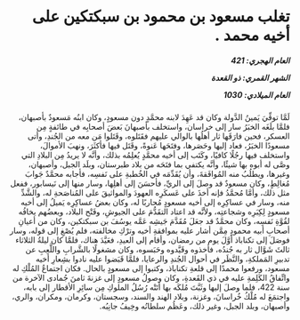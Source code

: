 <h1 dir="rtl">تغلب مسعود بن محمود بن سبكتكين على أخيه محمد .</h1>

<h5 dir="rtl">العام الهجري:  421

الشهر القمري: ذو القعدة

العام الميلادي: 1030</h5>

<p dir="rtl">لَمَّا توفِّيَ يَمينُ الدَّولة وكان قد عَهِدَ لابنه محمَّدٍ دون مسعودٍ، وكان ابنُه مَسعودٌ بأصبهان، فلمَّا بلَغَه الخبَرُ سار إلى خراسان، واستخلف بأصبهانَ بَعضَ أصحابِه في طائفةٍ مِن العسكر، فحين فارَقَها ثار أهلُها بالوالي عليهم فقَتَلوه، وقَتَلوا مَن معه من الجُندِ، وأتى مسعودًا الخبَرُ، فعاد إليها وحَصَرها، وفتَحَها عَنوةً، وقَتَل فيها فأكثَرَ، ونهبَ الأموالَ، واستخلف فيها رجُلًا كافيًا، وكَتَب إلى أخيه محمَّدٍ يُعلِمُه بذلك، وأنَّه لا يريدُ مِن البلادِ التي وصَّى له أبوه بها شيئًا، وأنَّه يكتفي بما فتَحَه من بلاد طبرستان، وبلَد الجبل، وأصبهان، وغيرها، ويطلُبُ منه المُوافَقةَ، وأن يُقَدِّمَه في الخُطبةِ على نَفسِه، فأجابه محمَّدٌ جَوابَ مُغالِطٍ، وكان مسعودٌ قد وصلَ إلى الريِّ، فأحسَنَ إلى أهلِها، وسار منها إلى نَيسابور، ففعل مثل ذلك، وأمَّا مُحمَّدُ فإنه أخذَ على عَسكَرِه العهودَ والمواثيقَ على المُناصَحةِ له، والشَّدِّ منه، وسار في عساكِرِه إلى أخيه مسعودٍ مُحاربًا له، وكان بعضُ عساكِرِه يَميلُ إلى أخيه مسعودٍ لِكِبَرِه وشجاعتِه، ولأنَّه قد اعتاد التقَدُّمَ على الجيوشِ، وفَتْح البلاد، وبعضُهم يخافُه لقُوَّةِ نَفسِه، وكان محمَّدٌ قد جعَلَ مُقَدَّمَ جَيشِه عَمَّه يوسُفَ بن سبكتكين، وكان من أعيانِ أصحابِ أبيه محمودٍ مِمَّن أشار عليه بموافقةِ أخيه وترْكِ مخالفته، فلم يُصْغِ إلى قوله، وسار فوصَلَ إلى تكناباذ أوَّلَ يوم من رمضان، وأقام إلى العيدِ، فعَيَّدَ هناك، فلمَّا كان ليلةُ الثلاثاء ثالثَ شَوَّال ثار به جُندُه، فأخذوه وقَيَّدوه وحَبَسوه، وكان مشغولًا بالشَّرابِ واللَّعِبِ عن تدبيرِ المَملكةِ، والنَّظَر في أحوال الجُندِ والرعايا، فلمَّا قَبَضوا عليه نادوا بشِعارِ أخيه مسعود، ورفعوا محمدًا إلى قلعةِ تكناباذ، وكتبوا إلى مسعودٍ بالحال. فكان اجتماعُ المُلْكِ له واتِّفاقُ الكَلِمةِ عليه في ذي القَعدةِ، وكان وصولُ مسعودٍ إلى غزنةَ ثامنَ جُمادى الآخرة من سنة 422، فلما وصلَ إليها وثَبَّتَ مُلكَه بها أتَتْه رُسُلُ الملوكِ مِن سائِرِ الأقطار إلى بابه، واجتمَعَ له مُلْكُ خُراسانَ، وغزنة، وبلاد الهند والسند، وسجستان، وكرمان، ومكران، والري، وأصبهان، وبلد الجبل، وغير ذلك، وعَظُم سلطانُه وخِيفُ جانِبُه.</p></br>
